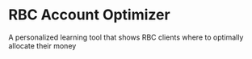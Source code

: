 RBC Account Optimizer
=====================

A personalized learning tool that shows RBC clients where to optimally allocate their money

